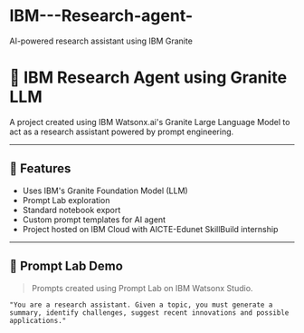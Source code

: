 # IBM---Research-agent-
AI-powered research assistant using IBM Granite
# 🧠 IBM Research Agent using Granite LLM

A project created using IBM Watsonx.ai's Granite Large Language Model to act as a research assistant powered by prompt engineering.

---

## 📌 Features

- Uses IBM's Granite Foundation Model (LLM)
- Prompt Lab exploration
- Standard notebook export
- Custom prompt templates for AI agent
- Project hosted on IBM Cloud with AICTE-Edunet SkillBuild internship

---

## 🧪 Prompt Lab Demo

> Prompts created using Prompt Lab on IBM Watsonx Studio.

```prompt
"You are a research assistant. Given a topic, you must generate a summary, identify challenges, suggest recent innovations and possible applications."

